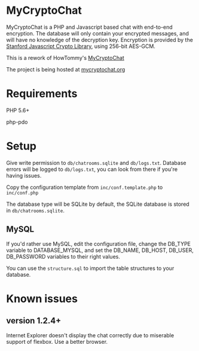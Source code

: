 MyCryptoChat
============

MyCryptoChat is a PHP and Javascript based chat with end-to-end encryption. The database will only contain your encrypted messages, and will have no knowledge of the decryption key.
Encryption is provided by the [Stanford Javascript Crypto Library](https://github.com/bitwiseshiftleft/sjcl), using 256-bit AES-GCM.

This is a rework of HowTommy's [MyCryptoChat](https://github.com/HowTommy/mycryptochat)

The project is being hosted at [mycryptochat.org](https://mycryptochat.org/)

# Requirements

PHP 5.6+

php-pdo

# Setup

Give write permission to `db/chatrooms.sqlite` and `db/logs.txt`. Database errors will be logged to `db/logs.txt`, you can look from there if you're having issues.

Copy the configuration template from `inc/conf.template.php` to `inc/conf.php`

The database type will be SQLite by default, the SQLite database is stored in `db/chatrooms.sqlite`.

## MySQL

If you'd rather use MySQL, edit the configuration file, change the DB_TYPE variable to DATABASE_MYSQL, and set the DB_NAME, DB_HOST, DB_USER, DB_PASSWORD variables to their right values.

You can use the `structure.sql` to import the table structures to your database.


# Known issues
## version 1.2.4+ ##
Internet Explorer doesn't display the chat correctly due to miserable support of flexbox. Use a better browser.
